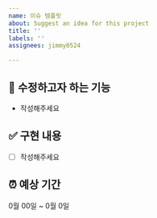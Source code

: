 ```yaml
---
name: 이슈 템플릿
about: Suggest an idea for this project
title: ''
labels: ''
assignees: jimmy0524

---
```


## 📌 수정하고자 하는 기능

- 작성해주세요

## ✅ 구현 내용

- [ ] 작성해주세요

## ⏰ 예상 기간

0월 00일 ~ 0월 0일
